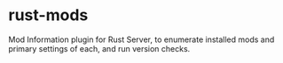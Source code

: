 rust-mods
=========

Mod Information plugin for Rust Server, to enumerate installed mods and primary settings of each, and run version checks.
